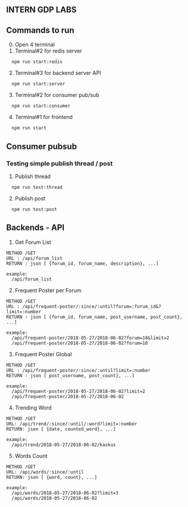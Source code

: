## INTERN GDP LABS 



## Commands to run
0. Open 4 terminal
1. Terminal#2 for redis server
```
  npm run start:redis
```
2. Terminal#3 for backend server API
```
  npm run start:server
```
3. Terminal#2 for consumer pub/sub
```
  npm run start:consumer
```
4. Terminal#1 for frontend
```
  npm run start
```




## Consumer pubsub

### Testing simple publish thread / post 
1. Publish thread
```
  npm run test:thread
```

2. Publish post
```
  npm run test:post
```

## Backends - API

1. Get Forum List
```
METHOD /GET
URL : /api/forum_list
RETURN : json [ {forum_id, forum_name, description}, ...]

example:  
  /api/forum_list

```

2. Frequent Poster per Forum
```
METHOD /GET
URL : /api/frequent-poster/:since/:until?forum=:forum_id&?limit=:number
RETURN : json [ {forum_id, forum_name, post_username, post_count}, ...]

example:  
  /api/frequent-poster/2018-05-27/2018-06-02?forum=10&limit=2
  /api/frequent-poster/2018-05-27/2018-06-02?forum=10
```

3. Frequent Poster Global
```
METHOD /GET
URL : /api/frequent-poster/:since/:until?limit=:number
RETURN : json [ post_username, post_count}, ...]

example: 
  /api/frequent-poster/2018-05-27/2018-06-02?limit=2
  /api/frequent-poster/2018-05-27/2018-06-02
```

4. Trending Word
```
METHOD /GET
URL: /api/trend/:since/:until/:word?limit=:number
RETURN: json [ {date, counted_word}, ...]

example:
  /api/trend/2018-05-27/2018-06-02/kaskus
```

5. Words Count
```
METHOD /GET
URL: /api/words/:since/:until
RETURN: json [ {word, count}, ...]

example: 
  /api/words/2018-05-27/2018-06-02?limit=3
  /api/words/2018-05-27/2018-06-02
```